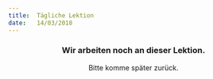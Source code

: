 ```yaml
---
title:  Tägliche Lektion
date:   14/03/2018
---
```


### <center>Wir arbeiten noch an dieser Lektion.</center>
<center>Bitte komme später zurück.</center>